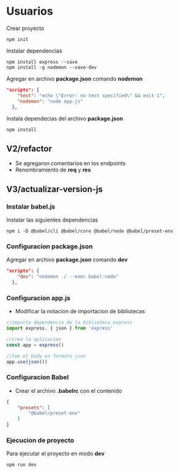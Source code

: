 # Usuarios

Crear proyecto
```
npm init
```

Instalar dependencias
```
npm install express --save
npm install -g nodemon --save-dev
```

Agregar en archivo **package.json** comando **nodemon**
```json
"scripts": {
    "test": "echo \"Error: no test specified\" && exit 1",
    "nodemon": "node app.js"
  },
```

Instala dependecias del archivo **package.json**
```
npm install 
```

## V2/refactor

- Se agregaron comentarios en los endpoints
- Renombramiento de **req** y **res**

## V3/actualizar-version-js

### Instalar babel.js

Instalar las siguientes dependencias
```
npm i -D @babel/cli @babel/core @babel/node @babel/preset-env
```

### Configuracion package.json

Agregar en archivo **package.json** comando **dev**
```json
"scripts": {
    "dev": "nodemon ./ --exec babel-node"
  },
```

### Configuracion app.js

- Modificar la notacion de importacion de bibliotecas

```js
//importa dependencia de la biblioteca express
import express, { json } from 'express'

//crea la aplicacion 
const app = express()

//lee el body en formato json
app.use(json())
```

### Configuracion Babel

- Crear el archivo **.babelrc** con el contenido
```json
{
    "presets": [
        "@babel/preset-env"
    ]
}
```

### Ejecucion de proyecto 

Para ejecutar el proyecto en modo **dev**
```
npm run dev
```